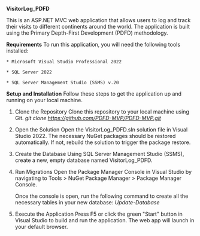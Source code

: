 **VisitorLog_PDFD**

This is an ASP.NET MVC web application that allows users to log and track their visits to different continents around the world. The application is built using the Primary Depth-First Development (PDFD) methodology.

**Requirements**
To run this application, you will need the following tools installed:

    * Microsoft Visual Studio Professional 2022

    * SQL Server 2022

    * SQL Server Management Studio (SSMS) v.20

**Setup and Installation**
Follow these steps to get the application up and running on your local machine.

1. Clone the Repository
   Clone this repository to your local machine using Git.
    *git clone https://github.com/PDFD-MVP/PDFD-MVP.git*

2. Open the Solution
   Open the VisitorLog_PDFD.sln solution file in Visual Studio 2022. The necessary NuGet packages should be restored automatically. If not, rebuild the solution to trigger the package restore.

3. Create the Database
   Using SQL Server Management Studio (SSMS), create a new, empty database named VisitorLog_PDFD.

4. Run Migrations
   Open the Package Manager Console in Visual Studio by navigating to Tools > NuGet Package Manager > Package Manager Console.

   Once the console is open, run the following command to create all the necessary tables in your new database:
    *Update-Database*

5. Execute the Application
   Press F5 or click the green "Start" button in Visual Studio to build and run the application. The web app will launch in your default browser.

